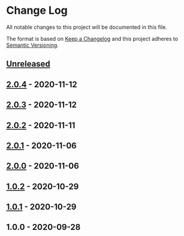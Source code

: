# Change Log


All notable changes to this project will be documented in this file.

The format is based on [Keep a Changelog](http://keepachangelog.com/en/1.0.0/)
and this project adheres to [Semantic Versioning](http://semver.org/spec/v2.0.0.html).

## [Unreleased]


## [2.0.4] - 2020-11-12


## [2.0.3] - 2020-11-12


## [2.0.2] - 2020-11-11

## [2.0.1] - 2020-11-06

## [2.0.0] - 2020-11-06

## [1.0.2] - 2020-10-29

## [1.0.1] - 2020-10-29

## 1.0.0 - 2020-09-28

[Unreleased]: https://github.com/vseinstrumentiru/lego/compare/v2.0.4...HEAD
[2.0.4]: https://github.com/vseinstrumentiru/lego/compare/v2.0.3...v2.0.4
[2.0.3]: https://github.com/vseinstrumentiru/lego/compare/v2.0.2...v2.0.3
[2.0.2]: https://github.com/vseinstrumentiru/lego/compare/v2.0.1...v2.0.2
[2.0.1]: https://github.com/vseinstrumentiru/lego/compare/v2.0.0...v2.0.1
[2.0.0]: https://github.com/vseinstrumentiru/lego/compare/v1.0.2...v2.0.0
[1.0.2]: https://github.com/vseinstrumentiru/lego/compare/v1.0.1...v1.0.2
[1.0.1]: https://github.com/vseinstrumentiru/lego/compare/v1.0.0...v1.0.1
